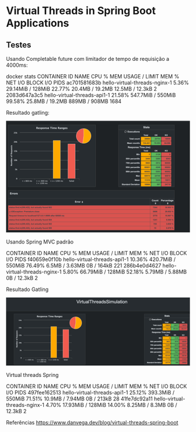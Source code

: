 # Virtual Threads in Spring Boot Applications 


## Testes

Usando Completable future com limitador de tempo de requisição a 4000ms:


docker stats
CONTAINER ID   NAME                            CPU %     MEM USAGE / LIMIT   MEM %     NET I/O           BLOCK I/O         PIDS
ac701581683b   hello-virtual-threads-nginx-1   5.36%     29.14MiB / 128MiB   22.77%    20.4MB / 19.2MB   12.5MB / 12.3kB   2
2083d647a3c5   hello-virtual-threads-api1-1    21.58%    547.7MiB / 550MiB   99.58%    25.8MB / 19.2MB   889MB / 908MB     1684

Resultado gatling:

<img src="https://github.com/lucasmancan/hello-virtual-threads/blob/main/spring-mvc-async.png">

Usando Spring MVC padrão

CONTAINER ID   NAME                            CPU %     MEM USAGE / LIMIT   MEM %     NET I/O           BLOCK I/O     PIDS
f40659e0f10b   hello-virtual-threads-api1-1    10.36%    420.7MiB / 550MiB   76.49%    6.5MB / 3.63MB    0B / 164kB    221
286b4e0d4627   hello-virtual-threads-nginx-1   5.80%     66.79MiB / 128MiB   52.18%    5.79MB / 5.88MB   0B / 12.3kB   2

Resultado Gatling

<img src="https://github.com/lucasmancan/hello-virtual-threads/blob/main/spring-virtual-threads.png">

Virtual threads Spring

CONTAINER ID   NAME                            CPU %     MEM USAGE / LIMIT   MEM %     NET I/O           BLOCK I/O     PIDS
497fee162513   hello-virtual-threads-api1-1    25.12%    393.3MiB / 550MiB   71.51%    10.9MB / 7.94MB   0B / 213kB    28
41fe7dc92a11   hello-virtual-threads-nginx-1   4.70%     17.93MiB / 128MiB   14.00%    8.25MB / 8.3MB    0B / 12.3kB   2




Referências
https://www.danvega.dev/blog/virtual-threads-spring-boot
